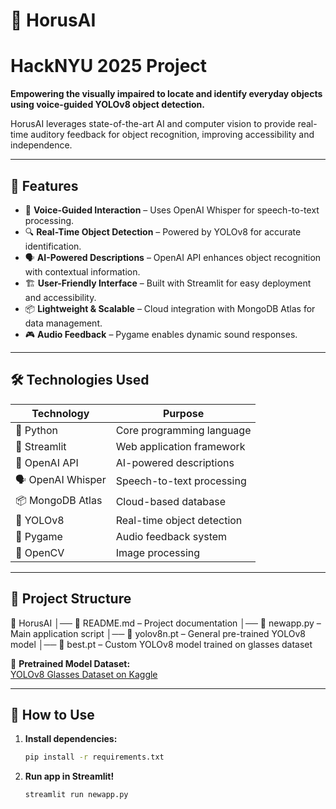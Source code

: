 # 🦉 HorusAI

# HackNYU 2025 Project

**Empowering the visually impaired to locate and identify everyday objects using voice-guided YOLOv8 object detection.**  

HorusAI leverages state-of-the-art AI and computer vision to provide real-time auditory feedback for object recognition, improving accessibility and independence.

---

## 🚀 Features
- 🎤 **Voice-Guided Interaction** – Uses OpenAI Whisper for speech-to-text processing.
- 🔍 **Real-Time Object Detection** – Powered by YOLOv8 for accurate identification.
- 🗣 **AI-Powered Descriptions** – OpenAI API enhances object recognition with contextual information.
- 🏗 **User-Friendly Interface** – Built with Streamlit for easy deployment and accessibility.
- 📦 **Lightweight & Scalable** – Cloud integration with MongoDB Atlas for data management.
- 🎮 **Audio Feedback** – Pygame enables dynamic sound responses.

---

## 🛠️ Technologies Used
| Technology      | Purpose |
|----------------|---------|
| 🐍 Python | Core programming language |
| 🎨 Streamlit | Web application framework |
| 🤖 OpenAI API | AI-powered descriptions |
| 🗣 OpenAI Whisper | Speech-to-text processing |
| 📦 MongoDB Atlas | Cloud-based database |
| 🎯 YOLOv8 | Real-time object detection |
| 🎵 Pygame | Audio feedback system |
| 📸 OpenCV | Image processing |

---

## 📂 Project Structure
📁 HorusAI
│── 📝 README.md – Project documentation
│── 📜 newapp.py – Main application script
│── 🎯 yolov8n.pt – General pre-trained YOLOv8 model
│── 🔬 best.pt – Custom YOLOv8 model trained on glasses dataset

📌 **Pretrained Model Dataset:**  
[YOLOv8 Glasses Dataset on Kaggle](https://www.kaggle.com/datasets/nadavishai/yolov8-glasses-dataset-v1)

---

## 🎯 How to Use
1. **Install dependencies:**  
   ```bash
   pip install -r requirements.txt
2. **Run app in Streamlit!**
   ```bash
   streamlit run newapp.py
